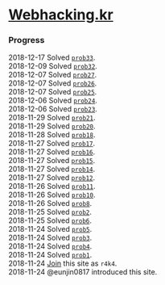 # [Webhacking.kr](http://webhacking.kr/)

### Progress
2018-12-17 Solved [`prob33`](./prob33).  
2018-12-09 Solved [`prob32`](./prob32).  
2018-12-07 Solved [`prob27`](./prob27).  
2018-12-07 Solved [`prob26`](./prob26).  
2018-12-07 Solved [`prob25`](./prob25).  
2018-12-06 Solved [`prob24`](./prob24).  
2018-12-06 Solved [`prob23`](./prob23).  
2018-11-29 Solved [`prob21`](./prob21).  
2018-11-29 Solved [`prob20`](./prob20).  
2018-11-28 Solved [`prob18`](./prob18).  
2018-11-27 Solved [`prob17`](./prob17).  
2018-11-27 Solved [`prob16`](./prob16).  
2018-11-27 Solved [`prob15`](./prob15).  
2018-11-27 Solved [`prob14`](./prob14).  
2018-11-27 Solved [`prob12`](./prob12).  
2018-11-26 Solved [`prob11`](./prob11).  
2018-11-26 Solved [`prob10`](./prob10).  
2018-11-26 Solved [`prob8`](./prob8).  
2018-11-25 Solved [`prob2`](./prob2).  
2018-11-25 Solved [`prob6`](./prob6).  
2018-11-24 Solved [`prob5`](./prob5).  
2018-11-24 Solved [`prob3`](./prob3).  
2018-11-24 Solved [`prob4`](./prob4).  
2018-11-24 Solved [`prob1`](./prob1).  
2018-11-24 [Join](./join) this site as `r4k4`.  
2018-11-24 @eunjin0817 introduced this site.  